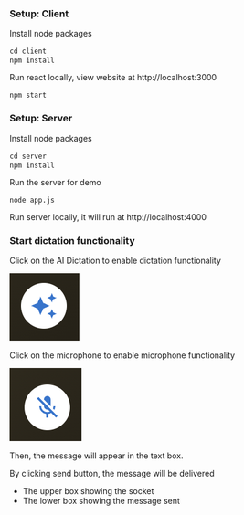 ### Setup: Client
Install node packages
```
cd client
npm install
```
Run react locally, view website at http://localhost:3000
```
npm start
```

### Setup: Server
Install node packages
```
cd server
npm install
```
Run the server for demo
```
node app.js
```
Run server locally, it will run at http://localhost:4000

### Start dictation functionality
Click on the AI Dictation to enable dictation functionality

![Screenshot](images/AIDictation.png)

Click on the microphone to enable microphone functionality

![Screenshot](images/Microphone.png)

Then, the message will appear in the text box.

By clicking send button, the message will be delivered
- The upper box showing the socket
- The lower box showing the message sent
